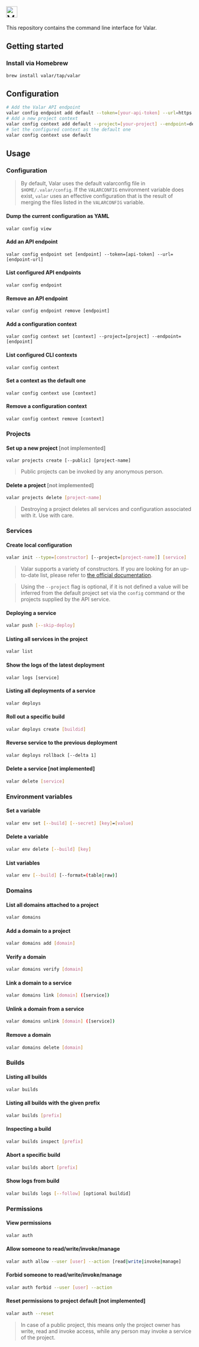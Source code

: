 # <img alt="Valar CLI" src="https://user-images.githubusercontent.com/3391295/80893874-701c1500-8cd6-11ea-8805-e9bcb5196b0a.png" height="30">

This repository contains the command line interface for Valar.

## Getting started

### Install via Homebrew
```
brew install valar/tap/valar
```

## Configuration

```bash
# Add the Valar API endpoint
valar config endpoint add default --token=[your-api-token] --url=https://api.valar.dev/v2
# Add a new project context
valar config context add default --project=[your-project] --endpoint=default
# Set the configured context as the default one
valar config context use default
```

## Usage

### Configuration

> By default, Valar uses the default valarconfig file in `$HOME/.valar/config`. If the `VALARCONFIG` environment variable does exist, `valar` uses an effective configuration that is the result of merging the files listed in the `VALARCONFIG` variable.

#### Dump the current configuration as YAML
```
valar config view
```

#### Add an API endpoint
```
valar config endpoint set [endpoint] --token=[api-token] --url=[endpoint-url]
```

#### List configured API endpoints
```
valar config endpoint
```

#### Remove an API endpoint
```
valar config endpoint remove [endpoint]
```

#### Add a configuration context
```
valar config context set [context] --project=[project] --endpoint=[endpoint]
```

#### List configured CLI contexts
```
valar config context
```

#### Set a context as the default one
```
valar config context use [context]
```

#### Remove a configuration context
```
valar config context remove [context]
```

### Projects

#### Set up a new project <span style="color: grey">[not implemented]</span>
```
valar projects create [--public] [project-name]
```
> Public projects can be invoked by any anonymous person.
#### Delete a project <span style="color: grey">[not implemented]</span>
```bash
valar projects delete [project-name]
```
> Destroying a project deletes all services and configuration associated with it. Use with care.
### Services
#### Create local configuration
```bash
valar init --type=[constructor] [--project=[project-name]] [service]
```
> Valar supports a variety of constructors. If you are looking for an up-to-date list, please refer to [the official documentation](https://docs.valar.dev).

> Using the `--project` flag is optional, if it is not defined a value will be inferred from the default project set via the `config` command or the projects supplied by the API service.

#### Deploying a service
```bash
valar push [--skip-deploy]
```
#### Listing all services in the project
```bash
valar list
```
#### Show the logs of the latest deployment
```
valar logs [service]
```
#### Listing all deployments of a service 
```bash
valar deploys
```

#### Roll out a specific build
```bash
valar deploys create [buildid]
```

#### Reverse service to the previous deployment
```bash
valar deploys rollback [--delta 1]
```

#### Delete a service [not implemented]
```bash
valar delete [service]
```

### Environment variables

#### Set a variable
```bash
valar env set [--build] [--secret] [key]=[value]
```

#### Delete a variable
```bash
valar env delete [--build] [key]
```

#### List variables
```bash
valar env [--build] [--format=(table|raw)]
```

### Domains

#### List all domains attached to a project
```bash
valar domains
```

#### Add a domain to a project
```bash
valar domains add [domain]
```

#### Verify a domain
```bash
valar domains verify [domain]
```


#### Link a domain to a service
```bash
valar domains link [domain] ([service])
```

#### Unlink a domain from a service
```bash
valar domains unlink [domain] ([service])
```

#### Remove a domain
```bash
valar domains delete [domain]
```

### Builds

#### Listing all builds
```bash
valar builds
```
#### Listing all builds with the given prefix
```bash
valar builds [prefix]
```
#### Inspecting a build
```bash
valar builds inspect [prefix]
```
#### Abort a specific build
```bash
valar builds abort [prefix]
```
#### Show logs from build 
```bash
valar builds logs [--follow] [optional buildid]
```
### Permissions
#### View permissions 
```bash
valar auth
```
#### Allow someone to read/write/invoke/manage
```bash
valar auth allow --user [user] --action [read|write|invoke|manage]
```
#### Forbid someone to read/write/invoke/manage
```bash
valar auth forbid --user [user] --action
```
#### Reset permissions to project default [not implemented]
```bash
valar auth --reset
```

> In case of a public project, this means only the project owner has write, read and invoke access, while any person may invoke a service of the project.

